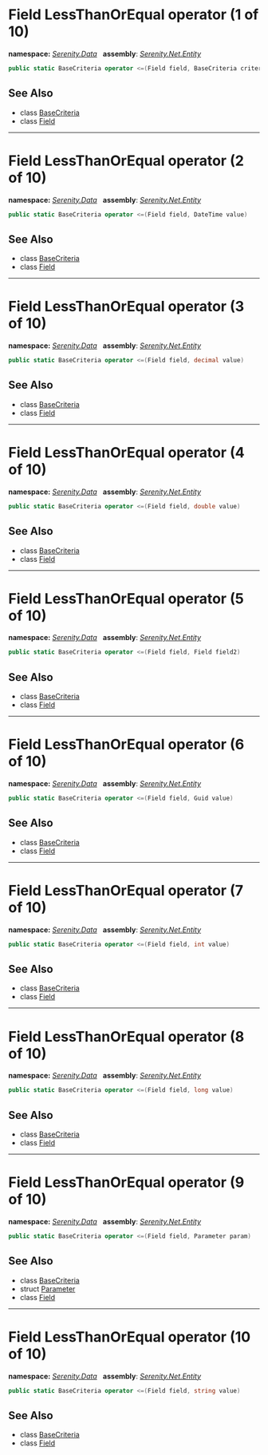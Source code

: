 # Field LessThanOrEqual operator (1 of 10)
**namespace:** *[Serenity.Data](../../README.md#serenity.data-namespace)*   **assembly**: *[Serenity.Net.Entity](../../README.md)*

```csharp
public static BaseCriteria operator <=(Field field, BaseCriteria criteria)
```

## See Also

* class [BaseCriteria](../Serenity.Net.Data/../BaseCriteria.md)
* class [Field](../Field.md)

---

# Field LessThanOrEqual operator (2 of 10)
**namespace:** *[Serenity.Data](../../README.md#serenity.data-namespace)*   **assembly**: *[Serenity.Net.Entity](../../README.md)*

```csharp
public static BaseCriteria operator <=(Field field, DateTime value)
```

## See Also

* class [BaseCriteria](../Serenity.Net.Data/../BaseCriteria.md)
* class [Field](../Field.md)

---

# Field LessThanOrEqual operator (3 of 10)
**namespace:** *[Serenity.Data](../../README.md#serenity.data-namespace)*   **assembly**: *[Serenity.Net.Entity](../../README.md)*

```csharp
public static BaseCriteria operator <=(Field field, decimal value)
```

## See Also

* class [BaseCriteria](../Serenity.Net.Data/../BaseCriteria.md)
* class [Field](../Field.md)

---

# Field LessThanOrEqual operator (4 of 10)
**namespace:** *[Serenity.Data](../../README.md#serenity.data-namespace)*   **assembly**: *[Serenity.Net.Entity](../../README.md)*

```csharp
public static BaseCriteria operator <=(Field field, double value)
```

## See Also

* class [BaseCriteria](../Serenity.Net.Data/../BaseCriteria.md)
* class [Field](../Field.md)

---

# Field LessThanOrEqual operator (5 of 10)
**namespace:** *[Serenity.Data](../../README.md#serenity.data-namespace)*   **assembly**: *[Serenity.Net.Entity](../../README.md)*

```csharp
public static BaseCriteria operator <=(Field field, Field field2)
```

## See Also

* class [BaseCriteria](../Serenity.Net.Data/../BaseCriteria.md)
* class [Field](../Field.md)

---

# Field LessThanOrEqual operator (6 of 10)
**namespace:** *[Serenity.Data](../../README.md#serenity.data-namespace)*   **assembly**: *[Serenity.Net.Entity](../../README.md)*

```csharp
public static BaseCriteria operator <=(Field field, Guid value)
```

## See Also

* class [BaseCriteria](../Serenity.Net.Data/../BaseCriteria.md)
* class [Field](../Field.md)

---

# Field LessThanOrEqual operator (7 of 10)
**namespace:** *[Serenity.Data](../../README.md#serenity.data-namespace)*   **assembly**: *[Serenity.Net.Entity](../../README.md)*

```csharp
public static BaseCriteria operator <=(Field field, int value)
```

## See Also

* class [BaseCriteria](../Serenity.Net.Data/../BaseCriteria.md)
* class [Field](../Field.md)

---

# Field LessThanOrEqual operator (8 of 10)
**namespace:** *[Serenity.Data](../../README.md#serenity.data-namespace)*   **assembly**: *[Serenity.Net.Entity](../../README.md)*

```csharp
public static BaseCriteria operator <=(Field field, long value)
```

## See Also

* class [BaseCriteria](../Serenity.Net.Data/../BaseCriteria.md)
* class [Field](../Field.md)

---

# Field LessThanOrEqual operator (9 of 10)
**namespace:** *[Serenity.Data](../../README.md#serenity.data-namespace)*   **assembly**: *[Serenity.Net.Entity](../../README.md)*

```csharp
public static BaseCriteria operator <=(Field field, Parameter param)
```

## See Also

* class [BaseCriteria](../Serenity.Net.Data/../BaseCriteria.md)
* struct [Parameter](../Serenity.Net.Data/../Parameter.md)
* class [Field](../Field.md)

---

# Field LessThanOrEqual operator (10 of 10)
**namespace:** *[Serenity.Data](../../README.md#serenity.data-namespace)*   **assembly**: *[Serenity.Net.Entity](../../README.md)*

```csharp
public static BaseCriteria operator <=(Field field, string value)
```

## See Also

* class [BaseCriteria](../Serenity.Net.Data/../BaseCriteria.md)
* class [Field](../Field.md)